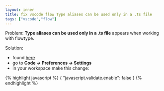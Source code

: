 ```yaml
---
layout: inner
title: fix vscode flow Type aliases can be used only in a .ts file
tags: ["vscode","flow"]
---
```

Problem: <b>Type aliases can be used only in a .ts file</b> appears when working with flowtype.

Solution:

* found [here](https://github.com/Microsoft/vscode/issues/15171)
* go to <b>Code -> Preferences -> Settings</b>
* in your workspace make this change:

{% highlight javascript %}
{
  "javascript.validate.enable": false
}
{% endhighlight %}